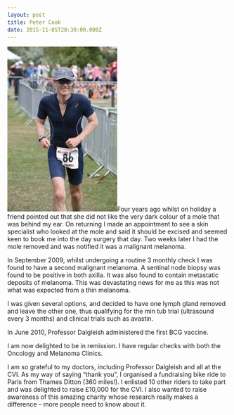 ```yaml
---
layout: post
title: Peter Cook
date: 2015-11-05T20:30:00.000Z
---
```



![](/uploads/versions/peter-cook---x----250-375x---.jpg)Four years ago whilst on holiday a friend pointed out that she did not like the very dark colour of a mole that was behind my ear. On returning I made an appointment to see a skin specialist who looked at the mole and said it should be excised and seemed keen to book me into the day surgery that day. Two weeks later I had the mole removed and was notified it was a malignant melanoma.

In September 2009, whilst undergoing a routine 3 monthly check I was found to have a second malignant melanoma. A sentinal node biopsy was found to be positive in both axilla. It was also found to contain metastatic deposits of melanoma. This was devastating news for me as this was not what was expected from a thin melanoma.

I was given several options, and decided to have one lymph gland removed and leave the other one, thus qualifying for the min tub trial (ultrasound every 3 months) and clinical trials such as avastin.

In June 2010, Professor Dalgleish administered the first BCG vaccine.

I am now delighted to be in remission. I have regular checks with both the Oncology and Melanoma Clinics.

I am so grateful to my doctors, including Professor Dalgleish and all at the CVI. As my way of saying “thank you”, I organised a fundraising bike ride to Paris from Thames Ditton (360 miles!). I enlisted 10 other riders to take part and was delighted to raise &pound;10,000 for the CVI. I also wanted to raise awareness of this amazing charity whose research really makes a difference – more people need to know about it.